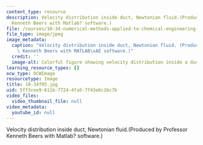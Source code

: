 ```yaml
---
content_type: resource
description: Velocity distribution inside duct, Newtonian fluid.(Produced by Professor
  Kenneth Beers with Matlab? software.)
file: /courses/10-34-numerical-methods-applied-to-chemical-engineering-fall-2005/5ff3cee9611b77244fa57f43e6c1bc7b_10-34f05.jpg
file_type: image/jpeg
image_metadata:
  caption: "Velocity distribution inside duct, Newtonian fluid. (Produced by Professor\
    \ Kenneth Beers with MATLAB\xAE software.)"
  credit: ''
  image-alt: Colorful figure showing velocity distribution inside a duct.
learning_resource_types: []
ocw_type: OCWImage
resourcetype: Image
title: 10-34f05.jpg
uid: 5ff3cee9-611b-7724-4fa5-7f43e6c1bc7b
video_files:
  video_thumbnail_file: null
video_metadata:
  youtube_id: null
---
```

Velocity distribution inside duct, Newtonian fluid.(Produced by Professor Kenneth Beers with Matlab? software.)

